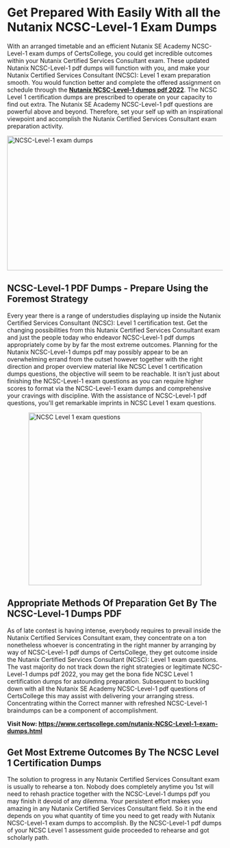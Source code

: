 <h1><strong>Get Prepared With Easily With all the Nutanix NCSC-Level-1 Exam Dumps&nbsp;</strong></h1>
<p><span style="font-weight: 400;">With an arranged timetable and an efficient Nutanix SE Academy NCSC-Level-1 exam dumps of CertsCollege, you could get incredible outcomes within your Nutanix Certified Services Consultant exam. These updated Nutanix NCSC-Level-1 pdf dumps will function with you, and make your Nutanix Certified Services Consultant (NCSC): Level 1 exam preparation smooth. You would function better and complete the offered assignment on schedule through the <strong><a href="https://www.certscollege.com/nutanix-NCSC-Level-1-exam-dumps.html">Nutanix NCSC-Level-1 dumps pdf 2022</a></strong>. The NCSC Level 1 certification dumps are prescribed to operate on your capacity to find out extra. The Nutanix SE Academy NCSC-Level-1 pdf questions are powerful above and beyond. Therefore, set your self up with an inspirational viewpoint and accomplish the Nutanix Certified Services Consultant exam preparation activity.&nbsp;</span></p>
<p><span style="font-weight: 400;"><img style="display: block; margin-left: auto; margin-right: auto;" src="https://i.ibb.co/CPDK3ps/Yellow-and-Blue-Initiative-Blog-Banner.png" alt="NCSC-Level-1 exam dumps" width="559" height="315" /></span></p>
<h2><strong>NCSC-Level-1 PDF Dumps - Prepare Using the Foremost Strategy</strong></h2>
<p><span style="font-weight: 400;">Every year there is a range of understudies displaying up inside the Nutanix Certified Services Consultant (NCSC): Level 1 certification test. Get the changing possibilities from this Nutanix Certified Services Consultant exam and just the people today who endeavor NCSC-Level-1 pdf dumps appropriately come by by far the most extreme outcomes. Planning for the Nutanix NCSC-Level-1 dumps pdf may possibly appear to be an overwhelming errand from the outset however together with the right direction and proper overview material like NCSC Level 1 certification dumps questions, the objective will seem to be reachable. It isn't just about finishing the NCSC-Level-1 exam questions as you can require higher scores to format via the NCSC-Level-1 exam dumps and comprehensive your cravings with discipline. With the assistance of NCSC-Level-1 pdf questions, you'll get remarkable imprints in NCSC Level 1 exam questions.</span></p>
<p><span style="font-weight: 400;"><a href="https://tinyurl.com/crwk5ya8"><img style="display: block; margin-left: auto; margin-right: auto;" src="https://i.ibb.co/9tMrhdY/Teacher-Appreciation-Invitation.png" alt="NCSC Level 1 exam questions " width="404" height="404" /></a></span></p>
<h2><strong>Appropriate Methods Of Preparation Get By The NCSC-Level-1 Dumps PDF</strong></h2>
<p><span style="font-weight: 400;">As of late contest is having intense, everybody requires to prevail inside the Nutanix Certified Services Consultant exam, they concentrate on a ton nonetheless whoever is concentrating in the right manner by arranging by way of NCSC-Level-1 pdf dumps of CertsCollege, they get outcome inside the Nutanix Certified Services Consultant (NCSC): Level 1 exam questions. The vast majority do not track down the right strategies or legitimate NCSC-Level-1 dumps pdf 2022, you may get the bona fide NCSC Level 1 certification dumps for astounding preparation. Subsequent to buckling down with all the Nutanix SE Academy NCSC-Level-1 pdf questions of CertsCollege this may assist with delivering your arranging stress. Concentrating within the Correct manner with refreshed NCSC-Level-1 braindumps can be a component of accomplishment.</span></p>
<p><span style="font-weight: 400;"><strong>Visit Now: <a href="https://www.certscollege.com/nutanix-NCSC-Level-1-exam-dumps.html">https://www.certscollege.com/nutanix-NCSC-Level-1-exam-dumps.html</a></strong></span></p>
<h2><strong>Get Most Extreme Outcomes By The NCSC Level 1 Certification Dumps</strong></h2>
<p><span style="font-weight: 400;">The solution to progress in any Nutanix Certified Services Consultant exam is usually to rehearse a ton. Nobody does completely anytime you 1st will need to rehash practice together with the NCSC-Level-1 dumps pdf you may finish it devoid of any dilemma. Your persistent effort makes you amazing in any Nutanix Certified Services Consultant field. So it in the end depends on you what quantity of time you need to get ready with Nutanix NCSC-Level-1 exam dumps to accomplish. By the NCSC-Level-1 pdf dumps of your NCSC Level 1 assessment guide proceeded to rehearse and got scholarly path.</span></p>
